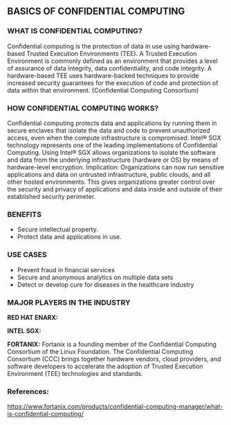 
## BASICS OF CONFIDENTIAL COMPUTING

### WHAT IS CONFIDENTIAL COMPUTING?
Confidential computing is the protection of data in use using hardware-based Trusted Execution Environments (TEE). 
A Trusted Execution Environment is commonly defined as an environment that provides a level of assurance of data integrity, data confidentiality, and code integrity. A hardware-based TEE uses hardware-backed techniques to provide increased security guarantees for the execution of code and protection of data within that environment. (Confidential Computing Consortium) 


### HOW CONFIDENTIAL COMPUTING WORKS? 
Confidential computing protects data and applications by running them in secure enclaves that isolate the data and code to prevent unauthorized access, even when the compute infrastructure is compromised. Intel® SGX technology represents one of the leading implementations of Confidential Computing. Using Intel® SGX allows organizations to isolate the software and data from the underlying infrastructure (hardware or OS) by means of hardware-level encryption.
Implication: Organizations can now run sensitive applications and data on untrusted infrastructure, public clouds, and all other hosted environments. This gives organizations greater control over the security and privacy of applications and data inside and outside of their established security perimeter. 


### BENEFITS
- Secure intellectual property. 
- Protect data and applications in use. 
 
 
### USE CASES
- Prevent fraud in financial services
- Secure and anonymous analytics on multiple data sets
- Detect or develop cure for diseases in the healthcare industry


### MAJOR PLAYERS IN THE INDUSTRY

**RED HAT ENARX:**

**INTEL SGX:**

**FORTANIX:** Fortanix is a founding member of the Confidential Computing Consortium of the Linux Foundation. The Confidential Computing Consortium (CCC) brings together hardware vendors, cloud providers, and software developers to accelerate the adoption of Trusted Execution Environment (TEE) technologies and standards. 



### References:
https://www.fortanix.com/products/confidential-computing-manager/what-is-confidential-computing/


